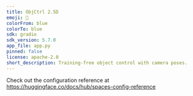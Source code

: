 ```yaml
---
title: ObjCtrl 2.5D
emoji: 🚀
colorFrom: blue
colorTo: blue
sdk: gradio
sdk_version: 5.7.0
app_file: app.py
pinned: false
license: apache-2.0
short_description: Training-free object control with camera poses.
---
```


Check out the configuration reference at https://huggingface.co/docs/hub/spaces-config-reference
